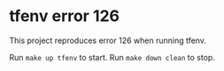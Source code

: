 # tfenv error 126

This project reproduces error 126 when running tfenv.


Run `make up tfenv` to start. Run `make down clean` to stop.
